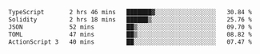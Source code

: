 <!--START_SECTION:waka-->

```txt
TypeScript       2 hrs 46 mins   ███████▓░░░░░░░░░░░░░░░░░   30.84 %
Solidity         2 hrs 18 mins   ██████▒░░░░░░░░░░░░░░░░░░   25.76 %
JSON             52 mins         ██▒░░░░░░░░░░░░░░░░░░░░░░   09.70 %
TOML             47 mins         ██▒░░░░░░░░░░░░░░░░░░░░░░   08.82 %
ActionScript 3   40 mins         ██░░░░░░░░░░░░░░░░░░░░░░░   07.47 %
```

<!--END_SECTION:waka-->